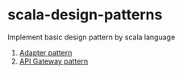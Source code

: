 # scala-design-patterns
Implement basic design pattern by scala language

1. [Adapter pattern](src/main/scala/com/design/pattern/adapter/AdapterMain.scala) 
2. [API Gateway pattern](src/main/scala/com/design/pattern/api/gateway/ApiGateway.scala)